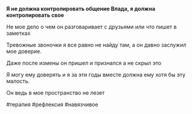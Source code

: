 **Я не должна контролировать общение Влада, я должна контролировать свое**

Не мое дело о чем он разговаривает с друзьями или что пишет в заметках

Тревожные звоночки я все равно не найду там, а он давно заслужил мое доверие.

Даже после измены он пришел и признался а не скрыл это

Я могу ему доверять и я за эти годы вместе должна ему хотя бы эту малость.

Он ведь в мое пространство не лезет

#терапия #рефлексия #навязчивое